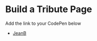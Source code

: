 # Build a Tribute Page
Add the link to your CodePen below 
* [JeanB](http://codepen.io/webmachine/pen/gmvQqM?editors=1100)
